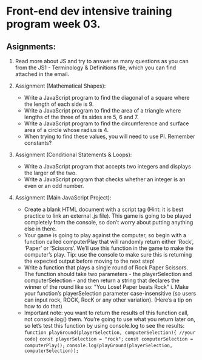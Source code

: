 # Front-end dev intensive training program week 03.

## Asignments:
1. Read more about JS and try to answer as many questions as you can from the JS1 - Terminology
& Definitions file, which you can find attached in the email.

2. Assignment (Mathematical Shapes):
    - Write a JavaScript program to find the diagonal of a square where the length of each
side is 9.
    - Write a JavaScript program to find the area of a triangle where lengths of the three of its
sides are 5, 6 and 7.
    - Write a JavaScript program to find the circumference and surface area of a circle whose
radius is 4.
    - When trying to find these values, you will need to use PI. Remember constants?

3. Assignment (Conditional Statements & Loops):
    - Write a JavaScript program that accepts two integers and displays the larger of the two.
    - Write a JavaScript program that checks whether an integer is an even or an odd number.

4. Assignment (Main JavaScript Project):
    - Create a blank HTML document with a script tag (Hint: it is best practice to link an
external .js file). This game is going to be played completely from the console, so don’t
worry about putting anything else in there.
    - Your game is going to play against the computer, so begin with a function called
computerPlay that will randomly return either ‘Rock’, ‘Paper’ or ‘Scissors’. We’ll use this
function in the game to make the computer’s play. Tip: use the console to make sure this
is returning the expected output before moving to the next step!
    - Write a function that plays a single round of Rock Paper Scissors. The function should
take two parameters - the playerSelection and computerSelection - and then return a
string that declares the winner of the round like so: "You Lose! Paper beats Rock"
i. Make your function’s playerSelection parameter case-insensitive (so users can
input rock, ROCK, RocK or any other variation). (Here’s a tip on how to do that)
    - Important note: you want to return the results of this function call, not console.log()
them. You’re going to use what you return later on, so let’s test this function by using
console.log to see the results:
``function playGround(playerSelection, computerSelection){ //your code}``
``const playerSelection = "rock";``
``const computerSelection = computerPlay();``
``console.log(playGround(playerSelection, computerSelection));``
